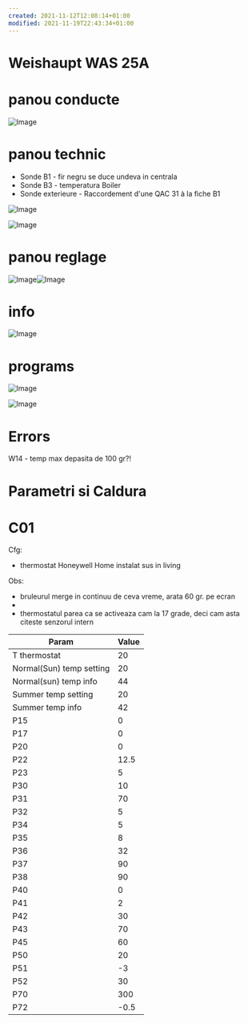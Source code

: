 ```yaml
---
created: 2021-11-12T12:08:14+01:00
modified: 2021-11-19T22:43:34+01:00
---
```


# Weishaupt  WAS 25A

# panou conducte

![Image](./0aa8c12cee62c2a3905007af63fc9385.jpg)

# panou technic

- Sonde B1 - fir negru se duce undeva in centrala
- Sonde B3 - temperatura Boiler
- Sonde exterieure - Raccordement d'une QAC 31 à la fiche B1

![Image](./63d4645d3a7f94d9174943d5dda2188e.jpg)

![Image](./4c5ef43f1b5277f7d210c3a5f9acfcc9.jpg)


# panou reglage

![Image](./2b892982e5633149763e2ac466ed1863.jpg)![Image](./883142b927ef3afe7c123280763b84d9.jpg)

# info

![Image](./4e08e6a9b70b4fdb496dafe921019db6.jpg)

# programs

![Image](./b84635b5ee96756afbb854c84a5e0b30.jpg)

![Image](./4af94e9806c4e25a9f5fbc26df8211f6.jpg)

# Errors

W14 - temp max depasita de 100 gr?!

# Parametri si Caldura

# C01
Cfg:
- thermostat Honeywell Home instalat sus in living

Obs:
- bruleurul merge in continuu de ceva vreme, arata 60 gr. pe ecran
- 
- thermostatul parea ca se activeaza cam la 17 grade, deci cam asta citeste senzorul intern

| Param         | Value   |
|--------------|-----------|
|T thermostat|20|
|Normal(Sun) temp setting|20|
|Normal(sun) temp info|44|
|Summer temp setting|20|
|Summer temp info|42|
| P15 | 0      |
| P17      | 0 |
| P20 | 0 |
| P22 | 12.5 |
| P23 | 5 |
| P30 | 10 |
| P31 | 70 |
| P32 | 5 |
| P34 | 5 |
| P35 | 8 |
| P36 | 32 |
| P37 | 90 |
|P38 | 90 |
| P40| 0 |
| P41| 2 |
| P42|30|
|P43|70|
|P45|60|
|P50|20|
|P51|-3|
|P52|30|
|P70|300|
|P72|-0.5|
